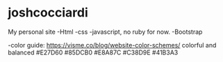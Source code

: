# joshcocciardi
My personal site
-Html
-css
-javascript, no ruby for now.
-Bootstrap


-color guide: https://visme.co/blog/website-color-schemes/ colorful and balanced
#E27D60
#85DCB0
#E8A87C
#C38D9E
#41B3A3
